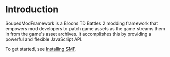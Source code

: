# Introduction

SoupedModFramework is a Bloons TD Battles 2 modding framework that empowers mod developers to patch game assets as the game streams them in from the game's asset archives. It accomplishes this by providing a powerful and flexible JavaScript API.

To get started, see [Installing SMF](./Install.md).